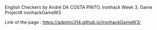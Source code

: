 English Checkers by André DA COSTA PINTO.
Ironhack Week 3, Game Project# ironhackGameW3

Link of the page : https://adpinto314.github.io/ironhackGameW3/

